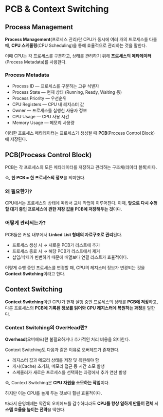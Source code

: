 # PCB & Context Switching

## Process Management

**Process Management**(프로세스 관리)란 CPU가 동시에 여러 개의 프로세스를 다룰 때,
**CPU 스케줄링**(CPU Scheduling)을 통해 효율적으로 관리하는 것을 말한다.

이때 CPU는 각 프로세스를 구분하고, 상태를 관리하기 위해 **프로세스의 메타데이터**(Process Metadata)를 사용한다.

### Process Metadata

- Process ID — 프로세스를 구분하는 고유 식별자
- Process State — 현재 상태 (Running, Ready, Waiting 등)
- Process Priority — 우선순위
- CPU Registers — CPU 내 레지스터 값
- Owner — 프로세스를 실행한 사용자 정보
- CPU Usage — CPU 사용 시간
- Memory Usage — 메모리 사용량

이러한 프로세스 메타데이터는 프로세스가 생성될 때 **PCB**(Process Control Block)에 저장된다.

## PCB(Process Control Block)

PCB는 각 프로세스의 모든 메타데이터를 저장하고 관리하는 구조체(데이터 블록)이다.

즉, **한 PCB = 한 프로세스의 정보**를 의미한다.

### 왜 필요한가?

CPU에서는 프로세스의 상태에 따라서 교체 작업이 이루어진다. 이때, **앞으로 다시 수행할 대기 중인 프로세스에 관한 저장 값을 PCB에 저장해두는 것**이다.

### 어떻게 관리되는가?

PCB들은 커널 내부에서 **Linked List 형태의 자료구조로 관리**된다.

- 프로세스 생성 시 → 새로운 PCB가 리스트에 추가
- 프로세스 종료 시 → 해당 PCB가 리스트에서 제거
- 삽입/삭제가 빈번하기 때문에 배열보다 연결 리스트가 효율적이다.

이렇게 수행 중인 프로세스를 변경할 때, CPU의 레지스터 정보가 변경되는 것을 **Context Switching**이라고 한다.

## Context Switching

**Context Switching**이란 CPU가 현재 실행 중인 프로세스의 상태를 **PCB에 저장**하고,
다른 프로세스의 **PCB에 기록된 정보를 읽어와 CPU 레지스터에 복원하는 과정**을 말한다.

### Context Switching의 OverHead란?

**Overhead**(오버헤드)란 불필요하거나 추가적인 처리 비용을 의미한다.

Context Switching도 다음과 같은 이유로 오버헤드가 존재한다.

- 레지스터 값과 메모리 상태를 저장 및 복원해야 함
- 캐시(Cache) 초기화, 메모리 접근 등 시간 소모 발생
- 스케줄러가 새로운 프로세스를 선택하는 과정에서 추가 연산 발생

즉, Context Switching은 **CPU 자원을 소모하는 작업**이다.

하지만 이는 CPU를 놀게 두는 것보다 훨씬 효율적이다.

따라서 운영체제는 약간의 오버헤드를 감수하더라도 **CPU를 항상 일하게 만들어 전체 시스템 효율을 높이는 전략**을 택한다.
